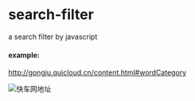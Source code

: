 # search-filter
a search filter by javascript

#### example: 

http://gongju.quicloud.cn/content.html#wordCategory

![快车网地址](http://7sbs9y.com1.z0.glb.clouddn.com/D7870373-D6AB-4C36-8175-B392C8E66098.png)
